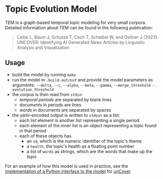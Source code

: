 # Topic Evolution Model

TEM is a graph-based temporal topic modeling for very small corpora. Detailed
information about TEM can be found in the following publication:

> Liebe L, Baum J, Schutze T, Cech T, Scheibel W, and Dollner J (2023). UNCOVER:
> Identifying AI Generated News Articles by Linguistic Analysis and
> Visualization

## Usage

- build the model by running `make`
- run the model in `.build.out/out` and provide the model parameters as
  arguments: `--delta`, `--c`, `--alpha`, `--beta`, `--gamma`,
  `--merge_threshold` `--evolution_threshold`
- the corpus is then read from `stdin`:
  - *temporal periods* are separated by blank lines
  - *documents* in periods are lines
  - *words* in documents are separated by spaces
- the yaml-encoded output is written to `stdout` as a list:
  - each list element is another list representing a single period
  - each element of the inner list is an object representing a topic found in
    that period
  - each of these objects has
    - an `id`, which is the numeric identifier of the topic's theme
    - a `health`, the topic's health as a floating point number
    - a list of `words` as strings, which are the words that make up the topic

For an example of how this model is used in practice, see the [implementation of
a Python interface to the
model](https://github.com/hpicgs/unCover/tree/main/tem) for
[unCover](https://github.com/hpicgs/unCover)
